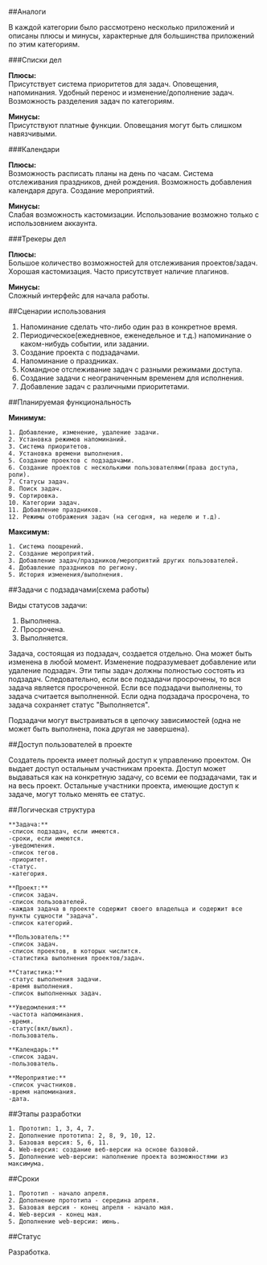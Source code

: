 ##Аналоги

  В каждой категории было рассмотрено несколько приложений и описаны плюсы и минусы, характерные для большинства приложений по этим категориям.  

###Списки дел

**Плюсы:**  
  Присутствует система приоритетов для задач. Оповещения, напоминания. Удобный перенос и изменение/дополнение задач. Возможность разделения задач по категориям.  

**Минусы:**  
  Присутствуют платные функции. Оповещания могут быть слишком навязчивыми.  

###Календари

**Плюсы:**  
  Возможность расписать планы на день по часам. Система отслеживания праздников, дней рождения. Возможность добавления календаря друга. Создание мероприятий.  

**Минусы:**  
  Слабая возможность кастомизации. Использование возможно только с использовнием аккаунта.  

###Трекеры дел

**Плюсы:**  
  Большое количество возможностей для отслеживания проектов/задач. Хорошая кастомизация. Часто присутствует наличие плагинов.

**Минусы:**  
  Сложный интерфейс для начала работы.  

##Сценарии использования

1. Напоминание сделать что-либо один раз в конкретное время.
2. Периодическое(ежедневное, еженедельное и т.д.) напоминание о каком-нибудь событии, или задании.
3. Создание проекта с подзадачами.
4. Напоминание о праздниках.
5. Командное отслеживание задач с разными режимами доступа.
6. Создание задачи с неограниченным временем для исполнения.
7. Добавление задач с различными приоритетами.

##Планируемая функциональность

**Минимум:**  

	1. Добавление, изменение, удаление задачи.  
	2. Установка режимов напоминаний.  
	3. Система приоритетов.  
	4. Установка времени выполнения.  
	5. Создание проектов с подзадачами.  
	6. Создание проектов с несколькими пользователями(права доступа, роли).  
	7. Статусы задач.  
	8. Поиск задач.  
	9. Сортировка.  
	10. Категории задач.  
	11. Добавление праздников.  
	12. Режимы отображения задач (на сегодня, на неделю и т.д).  

**Максимум:**

	1. Система поощрений.  
	2. Создание мероприятий.  
	3. Добавление задач/праздников/мероприятий других пользователей.  
	4. Добавление праздников по региону.  
	5. История изменения/выполнения.  

##Задачи с подзадачами(схема работы)

  Виды статусов задачи:
  1. Выполнена.
  2. Просрочена.
  3. Выполняется.

  Задача, состоящая из подзадач, создается отдельно. Она может быть изменена в любой момент. Изменение подразумевает
  добавление или удаление подзадач. Эти типы задач должны полностью состоять из подзадач. Следовательно,
	если все подзадачи просрочены, то вся задача является просроченной. Если все подзадачи выполнены, то задача считается выполненной.
  Если одна подзадача просрочена, то задача сохраняет статус "Выполняется".

  Подзадачи могут выстраиваться в цепочку зависимостей (одна не может быть выполнена, пока другая не завершена).

##Доступ пользователей в проекте

  Создатель проекта имеет полный доступ к управлению проектом. Он выдает доступ остальным участникам проекта.
  Доступ может выдаваться как на конкретную задачу, со всеми ее подзадачами, так и на весь проект.
  Остальные участники проекта, имеющие доступ к задаче, могут только менять ее статус.

##Логическая структура

	**Задача:**
	-список подзадач, если имеются.
	-сроки, если имеются.
	-уведомления.
	-список тегов.
	-приоритет.
	-статус.
	-категория.

	**Проект:**
	-список задач.
	-список пользователей.
	-каждая задача в проекте содержит своего владельца и содержит все пункты сущности "задача".
	-список категорий.

	**Пользователь:**
	-список задач.
	-список проектов, в которых числится.
	-статистика выполнения проектов/задач.

	**Статистика:**
	-статус выполнения задачи.
	-время выполнения.
	-список выполненных задач.

	**Уведомления:**
	-частота напоминания.
	-время.
	-статус(вкл/выкл).
	-пользователь.

	**Календарь:**
	-список задач.
	-пользователь.

	**Мероприятие:**
	-список участников.
	-время напоминания.
	-дата.

##Этапы разработки

	1. Прототип: 1, 3, 4, 7.
	2. Дополнение прототипа: 2, 8, 9, 10, 12.
	3. Базовая версия: 5, 6, 11.
	4. Web-версия: создание веб-версии на основе базовой.
	5. Дополнение web-версии: наполнение проекта возможностями из максимума.

##Сроки  

	1. Прототип - начало апреля.
	2. Дополнение прототипа - середина апреля.
	3. Базовая версия - конец апреля - начало мая.
	4. Web-версия - конец мая.
	5. Дополнение web-версии: июнь.

##Статус

Разработка.
